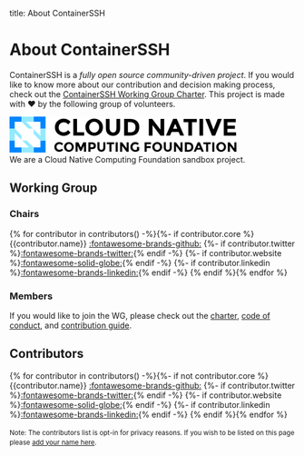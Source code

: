 title: About ContainerSSH

<h1>About ContainerSSH</h1>

ContainerSSH is a *fully open source community-driven project*. If you would like to know more about our contribution and decision making process, check out the [ContainerSSH Working Group Charter](https://github.com/ContainerSSH/community/blob/main/CHARTER.md). This project is made with ❤️ by the following group of volunteers.

![Cloud Native Computing Foundation](/images/logos/cncf-color.svg)<br />
We are a Cloud Native Computing Foundation sandbox project.

## Working Group

### Chairs

<span class="contributors">{% for contributor in contributors() -%}{%- if contributor.core %}
<span class="contributor">
    <span class="contributor__image"><img src="{{contributor.avatar_url}}" alt="" /></span>
    <span class="contributor__name">{{contributor.name}}</span>
    <span class="contributor__social_wrapper">
        <a class="contributor__social contributor__social--github" target="_blank" href="https://github.com/{{contributor.github}}" title="GitHub">:fontawesome-brands-github:</a>
        {%- if contributor.twitter %}<a class="contributor__social contributor__social--twitter" target="_blank" href="https://twitter.com/{{contributor.twitter}}" title="Twitter">:fontawesome-brands-twitter:</a>{% endif -%}
        {%- if contributor.website %}<a class="contributor__social contributor__social--website" target="_blank" href="{{contributor.website}}" title="Website">:fontawesome-solid-globe:</a>{% endif -%}
        {%- if contributor.linkedin %}<a class="contributor__social contributor__social--linkedin" target="_blank" href="https://linkedin.com/in/{{contributor.linkedin}}" title="LinkedIn">:fontawesome-brands-linkedin:</a>{% endif -%}
    </span>
</span>{% endif %}{% endfor %}</span>

### Members

If you would like to join the WG, please check out the [charter](https://github.com/ContainerSSH/community/blob/main/CHARTER.md), [code of conduct](https://github.com/ContainerSSH/community/blob/main/CODE_OF_CONDUCT.md), and [contribution guide](https://github.com/ContainerSSH/community/blob/main/CONTRIBUTING.md).

## Contributors

<span class="contributors">{% for contributor in contributors() -%}{%- if not contributor.core %}
<span class="contributor">
    <span class="contributor__image"><img src="{{contributor.avatar_url}}" alt="" /></span>
    <span class="contributor__name">{{contributor.name}}</span>
    <span class="contributor__social_wrapper">
        <a class="contributor__social contributor__social--github" target="_blank" href="https://github.com/{{contributor.github}}" title="GitHub">:fontawesome-brands-github:</a>
        {%- if contributor.twitter %}<a class="contributor__social contributor__social--twitter" target="_blank" href="https://twitter.com/{{contributor.twitter}}" title="Twitter">:fontawesome-brands-twitter:</a>{% endif -%}
        {%- if contributor.website %}<a class="contributor__social contributor__social--website" target="_blank" href="{{contributor.website}}" title="Website">:fontawesome-solid-globe:</a>{% endif -%}
        {%- if contributor.linkedin %}<a class="contributor__social contributor__social--linkedin" target="_blank" href="https://linkedin.com/in/{{contributor.linkedin}}" title="LinkedIn">:fontawesome-brands-linkedin:</a>{% endif -%}
    </span>
</span>{% endif %}{% endfor %}</span>

<small>Note: The contributors list is opt-in for privacy reasons. If you wish to be listed on this page please <a href="https://github.com/ContainerSSH/containerssh.github.io/edit/main/contributors.yaml">add your name here</a>.</small>
